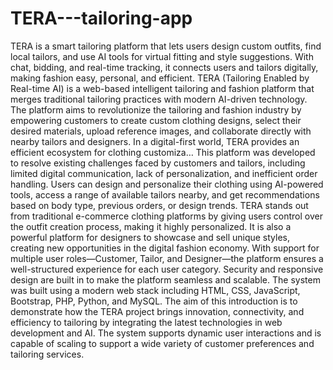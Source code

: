 # TERA---tailoring-app
TERA is a smart tailoring platform that lets users design custom outfits, find local tailors, and use AI tools for virtual fitting and style suggestions. With chat, bidding, and real-time tracking, it connects users and tailors digitally, making fashion easy, personal, and efficient.
TERA (Tailoring Enabled by Real-time AI) is a web-based intelligent tailoring and fashion
 platform that merges traditional tailoring practices with modern AI-driven technology. The
 platform aims to revolutionize the tailoring and fashion industry by empowering customers to
 create custom clothing designs, select their desired materials, upload reference images, and
 collaborate directly with nearby tailors and designers. In a digital-first world, TERA provides an
 efficient ecosystem for clothing customiza…
 This platform was developed to resolve existing challenges faced by customers and tailors,
 including limited digital communication, lack of personalization, and inefficient order handling.
 Users can design and personalize their clothing using AI-powered tools, access a range of
 available tailors nearby, and get recommendations based on body type, previous orders, or
 design trends.
 TERA stands out from traditional e-commerce clothing platforms by giving users control over
 the outfit creation process, making it highly personalized. It is also a powerful platform for
 designers to showcase and sell unique styles, creating new opportunities in the digital fashion
 economy.
 With support for multiple user roles—Customer, Tailor, and Designer—the platform ensures a
 well-structured experience for each user category. Security and responsive design are built in to
 make the platform seamless and scalable. The system was built using a modern web stack
 including HTML, CSS, JavaScript, Bootstrap, PHP, Python, and MySQL.
 The aim of this introduction is to demonstrate how the TERA project brings innovation,
 connectivity, and efficiency to tailoring by integrating the latest technologies in web
 development and AI. The system supports dynamic user interactions and is capable of scaling to
 support a wide variety of customer preferences and tailoring services.
